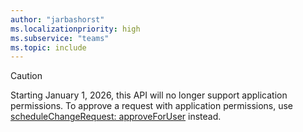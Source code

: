 ```yaml
---
author: "jarbashorst"
ms.localizationpriority: high
ms.subservice: "teams"
ms.topic: include
---
```


<!-- markdownlint-disable MD041-->

> [!CAUTION]
> Starting January 1, 2026, this API will no longer support application permissions. To approve a request with application permissions, use [scheduleChangeRequest: approveForUser](../api/schedulechangerequest-approveforuser.md) instead.

